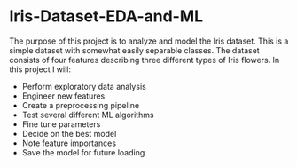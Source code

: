 # Iris-Dataset-EDA-and-ML
The purpose of this project is to analyze and model the Iris dataset. This is a simple dataset with somewhat easily separable classes. The dataset consists of four features describing three different types of Iris flowers. In this project I will:

- Perform exploratory data analysis
- Engineer new features
- Create a preprocessing pipeline
- Test several different ML algorithms
- Fine tune parameters
- Decide on the best model
- Note feature importances
- Save the model for future loading
